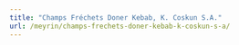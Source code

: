 ```yaml
---
title: "Champs Fréchets Doner Kebab, K. Coskun S.A."
url: /meyrin/champs-frechets-doner-kebab-k-coskun-s-a/
---
```

